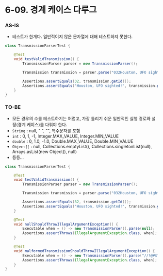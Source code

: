 # 6-09. 경계 케이스 다루그

### AS-IS

- 테스트가 한개다. 일반적이지 않은 문자열에 대해 테스트하지 못한다.

```java
class TransmissionParserTest {

    @Test
    void testValidTransmission() {
        TransmissionParser parser = new TransmissionParser();

        Transmission transmission = parser.parse("032Houston, UFO sighted!");

        Assertions.assertEquals(32, transmission.getId());
        Assertions.assertEquals("Houston, UFO sighted!", transmission.getContent());
    }
}
```

### TO-BE

- 모든 경우의 수를 테스트하기는 어렵고, 가장 틀리기 쉬운 일반적인 실행 경로와 설정(경계 케이스)를 다뤄야 한다.
- `String` : null, " ", "", 특수문자를 포함
- `int` : 0, 1, -1, Integer.MAX_VALUE, Integer.MIN_VALUE
- `double` : 0, 1.0, -1.0, Double.MAX_VALUE, Double.MIN_VALUE
- `Object[]` : null, Collections.emptyList(), Collections.singletonList(null), Arrays.asList(new Object(), null)
- 등등...

```java
class TransmissionParserTest {

    @Test
    void testValidTransmission() {
        TransmissionParser parser = new TransmissionParser();

        Transmission transmission = parser.parse("032Houston, UFO sighted!");

        Assertions.assertEquals(32, transmission.getId());
        Assertions.assertEquals("Houston, UFO sighted!", transmission.getContent());
    }

    @Test
    void nullShouldThrowIllegalArgumentException() {
        Executable when = () -> new TransmissionParser().parse(null);
        Assertions.assertThrows(IllegalArgumentException.class, when);
    }

    @Test
    void malformedTransmissionShouldThrowIllegalArgumentException() {
        Executable when = () -> new TransmissionParser().parse("//!@#$");
        Assertions.assertThrows(IllegalArgumentException.class, when);
    }
}
```
